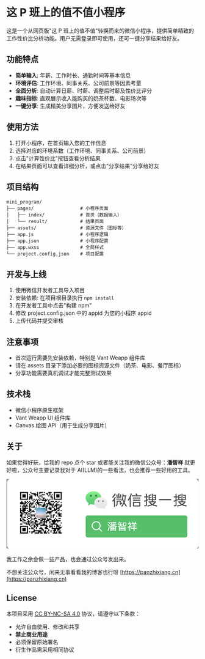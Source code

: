 # 这 P 班上的值不值小程序

这是一个从网页版"这 P 班上的值不值"转换而来的微信小程序，提供简单精致的工作性价比分析功能。用户无需登录即可使用，还可一键分享结果给好友。

## 功能特点

- **简单输入**: 年薪、工作时长、通勤时间等基本信息
- **环境评估**: 工作环境、同事关系、公司前景等因素考量
- **全面分析**: 自动计算日薪、时薪、调整后时薪及性价比评分
- **趣味指标**: 直观展示收入能购买的奶茶杯数、电影场次等
- **一键分享**: 生成精美分享图片，方便发送给好友

## 使用方法

1. 打开小程序，在首页输入您的工作信息
2. 选择对应的环境系数（工作环境、同事关系、公司前景）
3. 点击"计算性价比"按钮查看分析结果
4. 在结果页面可以查看详细分析，或点击"分享结果"分享给好友

## 项目结构

```
mini_program/
├── pages/                 # 小程序页面
│   ├── index/             # 首页（数据输入）
│   └── result/            # 结果页面
├── assets/                # 资源文件（图标等）
├── app.js                 # 小程序逻辑
├── app.json               # 小程序配置
├── app.wxss               # 全局样式
└── project.config.json    # 项目配置
```

## 开发与上线

1. 使用微信开发者工具导入项目
2. 安装依赖: 在项目根目录执行 `npm install`
3. 在开发者工具中点击"构建 npm"
4. 修改 project.config.json 中的 appid 为您的小程序 appid
5. 上传代码并提交审核

## 注意事项

- 首次运行需要先安装依赖，特别是 Vant Weapp 组件库
- 请在 assets 目录下添加必要的图标资源文件（奶茶、电影、餐厅图标）
- 分享功能需要真机调试才能完整测试效果

## 技术栈

- 微信小程序原生框架
- Vant Weapp UI 组件库
- Canvas 绘图 API（用于生成分享图片）

## 关于

如果觉得好玩，给我的 repo 点个 star 或者能关注我的微信公众号：**潘智祥** 就更好啦，公众号主要记录我对于 AI(LLM)的一些看法，也会推荐一些好用的工具。

![潘智祥](./images/wechat_qr_code.png)

我工作之余会做一些产品，也会通过公众号发出来。

不想关注公众号，闲来无事看看我的博客也行呀 [https://panzhixiang.cn](https://panzhixiang.cn)

## License

本项目采用 [CC BY-NC-SA 4.0](LICENSE) 协议，请遵守以下条款：
- 允许自由使用、修改和共享
- **禁止商业用途**
- 必须保留原始署名
- 衍生作品需采用相同协议
